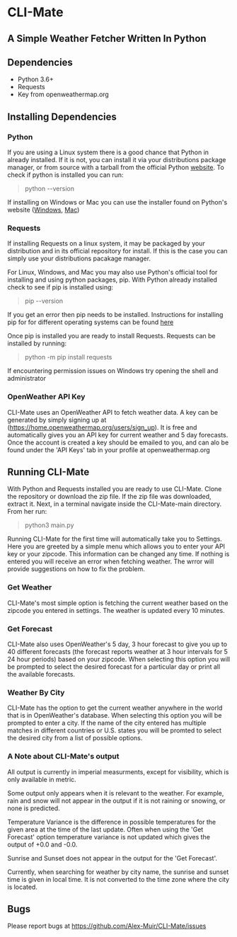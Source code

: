 # CLI-Mate   
## A Simple Weather Fetcher Written In Python   
   
## Dependencies   
- Python 3.6+
- Requests
- Key from openweathermap.org

## Installing Dependencies

### Python
If you are using a Linux system there is a good chance that Python in already
installed. If it is not, you can install it via your distributions package 
manager, or from source with a tarball from the official Python [website](https://www.python.org/downloads/source/). To check if python is installed you can run:   
> python --version   

If installing on Windows or Mac you can use the installer found on Python's website
([Windows](https://www.python.org/downloads/windows/), [Mac](https://www.python.org/downloads/macos/))   

### Requests
If installing Requests on a linux system, it may be packaged by your distribution 
and in its official repository for install. If this is the case you can simply 
use your distributions pacakage manager.   

For Linux, Windows, and Mac you may also use Python's official tool for installing
and using python packages, pip. With Python already installed check to see if pip
is installed using:   
> pip --version   

If you get an error then pip needs to be installed. Instructions for installing 
pip for for different operating systems can be found [here](https://pip.pypa.io/en/stable/installation/)   

Once pip is installed you are ready to install Requests. Requests can be installed
by running:   
> python -m pip install requests   

If encountering permission issues on Windows try opening the shell and administrator

### OpenWeather API Key
CLI-Mate uses an OpenWeather API to fetch weather data. A key can be generated 
by simply signing up at (https://home.openweathermap.org/users/sign_up). It is free
and automatically gives you an API key for current weather and 5 day forecasts.
Once the account is created a key should be emailed to you, and can alo be found
under the 'API Keys' tab in your profile at openweathermap.org


## Running CLI-Mate
With Python and Requests installed you are ready to use CLI-Mate. Clone the repository 
or download the zip file. If the zip file was downloaded, extract it. Next, in a 
terminal navigate inside the CLI-Mate-main directory. From her run:   
> python3 main.py

Running CLI-Mate for the first time will automatically take you to Settings. Here
you are greeted by a simple menu which allows you to enter your API key or your
zipcode. This information can be changed any time. If nothing is entered you will
receive an error when fetching weather. The wrror will provide suggestions on how 
to fix the problem.

### Get Weather   
CLI-Mate's most simple option is fetching the current weather based on the zipcode
you entered in settings. The weather is updated every 10 minutes.   

### Get Forecast   
CLI-Mate also uses OpenWeather's 5 day, 3 hour forecast to give you up to 40 
different forecasts (the forecast reports weather at 3 hour intervals for 5 24 hour 
periods) based on your zipcode. When selecting this option you will be prompted
to select the desired forecast for a particular day or print all the available 
forecasts.   

### Weather By City   
CLI-Mate has the option to get the current weather anywhere in the world that is 
in OpenWeather's database. When selecting this option you will be prompted to enter 
a city. If the name of the city entered has multiple matches in different countries 
or U.S. states you  will be promted to select the desired city from a list of possible
options.   

### A Note about CLI-Mate's output   
All output is currently in imperial measurments, except for visibility, which is 
only available in metric. 
        
Some output only appears when it is relevant to the weather. For example, rain and
snow will not appear in the output if it is not raining or snowing, or none is predicted. 
        
Temperature Variance is the difference in possible temperatures for the given 
area at the time of the last update. Often when using the 'Get Forecast' option 
temperature variance is not updated which gives the output of +0.0 and -0.0. 
        
Sunrise and Sunset does not appear in the output for the 'Get Forecast'. 

Currently, when searching for weather by city name, the sunrise and sunset time
is given in local time. It is not converted to the time zone where the city is 
located.  

## Bugs
Please report bugs at https://github.com/Alex-Muir/CLI-Mate/issues


